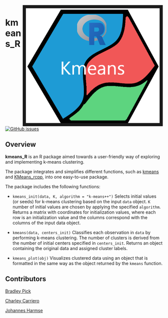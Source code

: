 
<img src="docs/images/logo_R_crop.png" align="right" border = "10" />

# kmeans_R

[![GitHub issues](https://img.shields.io/github/issues/UBC-MDS/kmeans_R.svg)](https://github.com/UBC-MDS/kmeans_R/issues)

## Overview

**kmeans_R** is an R package aimed towards a user-friendly way of exploring and implementing k-means clustering.

The package integrates and simplifies different functions, such as [kmeans](https://stat.ethz.ch/R-manual/R-devel/library/stats/html/kmeans.html) and [KMeans_rcpp](https://cran.r-project.org/web/packages/ClusterR/ClusterR.pdf), into one easy-to-use package.

The package includes the following functions:

* `kmeans_init(data, K, algorithm = "k-means++")` Selects initial values (or seeds) for k-means clustering based on the input `data` object. `K` number of initial values are chosen by applying the specified `algorithm`. Returns a matrix with coordinates for initialization values, where each row is an initialization value and the columns correspond with the columns of the input data object.

* `kmeans(data, centers_init)` Classifies each observation in `data` by performing k-means clustering. The number of clusters is derived from the number of initial centers specified in `centers_init`. Returns an object containing the original data and assigned cluster labels.

* `kmeans_plot(obj)` Visualizes clustered data using an object that is formatted in the same way as the object returned by the `kmeans` function.

## Contributors

[Bradley Pick](https://github.com/bradleypick)

[Charley Carriero](https://github.com/charcarr)

[Johannes Harmse](https://github.com/johannesharmse)
